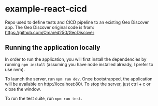 # example-react-cicd
Repo used to define tests and CICD pipeline to an existing Geo Discover app.
The Geo Discover original code is from: https://github.com/Omared250/GeoDiscover

## Running the application locally

In order to run the application, you will first install the dependencies by running `npm install` 
(assuming you have node installed already, I prefer to use nvm).

To launch the server, run `npm run dev`. Once bootstrapped, the application will be available on 
http://localhost:80/. To stop the server, just ctrl + c or close the window.

To run the test suite, run `npm run test`.